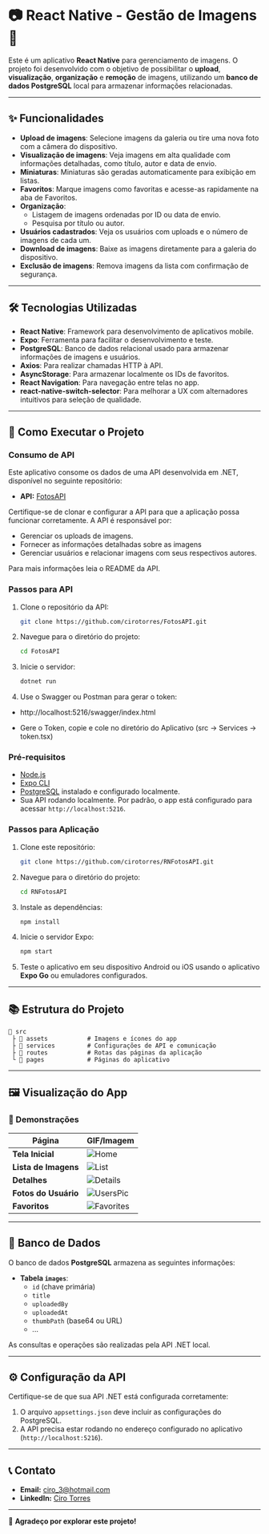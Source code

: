 # 📷 React Native - Gestão de Imagens 📱

Este é um aplicativo **React Native** para gerenciamento de imagens. O projeto foi desenvolvido com o objetivo de possibilitar o **upload**, **visualização**, **organização** e **remoção** de imagens, utilizando um **banco de dados PostgreSQL** local para armazenar informações relacionadas.

---

## ✨ Funcionalidades

- **Upload de imagens**: Selecione imagens da galeria ou tire uma nova foto com a câmera do dispositivo.
- **Visualização de imagens**: Veja imagens em alta qualidade com informações detalhadas, como título, autor e data de envio.
- **Miniaturas**: Miniaturas são geradas automaticamente para exibição em listas.
- **Favoritos**: Marque imagens como favoritas e acesse-as rapidamente na aba de Favoritos.
- **Organização**:
  - Listagem de imagens ordenadas por ID ou data de envio.
  - Pesquisa por título ou autor.
- **Usuários cadastrados**: Veja os usuários com uploads e o número de imagens de cada um.
- **Download de imagens**: Baixe as imagens diretamente para a galeria do dispositivo.
- **Exclusão de imagens**: Remova imagens da lista com confirmação de segurança.

---

## 🛠️ Tecnologias Utilizadas

- **React Native**: Framework para desenvolvimento de aplicativos mobile.
- **Expo**: Ferramenta para facilitar o desenvolvimento e teste.
- **PostgreSQL**: Banco de dados relacional usado para armazenar informações de imagens e usuários.
- **Axios**: Para realizar chamadas HTTP à API.
- **AsyncStorage**: Para armazenar localmente os IDs de favoritos.
- **React Navigation**: Para navegação entre telas no app.
- **react-native-switch-selector**: Para melhorar a UX com alternadores intuitivos para seleção de qualidade.

---

## 🚀 Como Executar o Projeto

### Consumo de API
Este aplicativo consome os dados de uma API desenvolvida em .NET, disponível no seguinte repositório:
- **API:** [FotosAPI](https://github.com/cirotorres/FotosAPI/)

Certifique-se de clonar e configurar a API para que a aplicação possa funcionar corretamente. A API é responsável por:
- Gerenciar os uploads de imagens.
- Fornecer as informações detalhadas sobre as imagens
- Gerenciar usuários e relacionar imagens com seus respectivos autores.

Para mais informações leia o README da API. 

### Passos para API

1. Clone o repositório da API:
   ```bash
   git clone https://github.com/cirotorres/FotosAPI.git
   ```
2. Navegue para o diretório do projeto:
   ```bash
   cd FotosAPI
   ```
3. Inicie o servidor:
   ```bash
   dotnet run
   ```
2. Use o Swagger ou Postman para gerar o token:

 - http://localhost:5216/swagger/index.html

 - Gere o Token, copie e cole no diretório do Aplicativo (src -> Services -> token.tsx) 
  

### Pré-requisitos

- [Node.js](https://nodejs.org/)
- [Expo CLI](https://expo.dev/)
- [PostgreSQL](https://www.postgresql.org/) instalado e configurado localmente.
- Sua API rodando localmente. Por padrão, o app está configurado para acessar `http://localhost:5216`.

### Passos para Aplicação

1. Clone este repositório:
   ```bash
   git clone https://github.com/cirotorres/RNFotosAPI.git
   ```
2. Navegue para o diretório do projeto:
   ```bash
   cd RNFotosAPI
   ```
3. Instale as dependências:
   ```bash
   npm install
   ```
4. Inicie o servidor Expo:
   ```bash
   npm start
   ```
5. Teste o aplicativo em seu dispositivo Android ou iOS usando o aplicativo **Expo Go** ou emuladores configurados.

---

## 📚 Estrutura do Projeto

```
💂 src
 ├ 📂 assets           # Imagens e ícones do app
 ├ 📂 services         # Configurações de API e comunicação
 ├ 📂 routes           # Rotas das páginas da aplicação
 └ 📂 pages            # Páginas do aplicativo
```

---

## 🖼 Visualização do App

### 🔀 Demonstrações

| **Página**             | **GIF/Imagem**                                      |
|------------------------|-----------------------------------------------------|
| **Tela Inicial**       | ![Home](./src/assets/IMG_9660.png)                  |
| **Lista de Imagens**   | ![List](./src/assets/IMG_9661.png)                  |
| **Detalhes**           | ![Details](./src/assets/IMG_9662.png)               |
| **Fotos do Usuário**   | ![UsersPic](./src/assets/IMG_9664.png)              |
| **Favoritos**          | ![Favorites](./src/assets/IMG_9663.gif)             |

---

## 🎲 Banco de Dados

O banco de dados **PostgreSQL** armazena as seguintes informações:

- **Tabela `images`**:
  - `id` (chave primária)
  - `title`
  - `uploadedBy`
  - `uploadedAt`
  - `thumbPath` (base64 ou URL)
  - ...

As consultas e operações são realizadas pela API .NET local.

---

## ⚙️ Configuração da API

Certifique-se de que sua API .NET está configurada corretamente:

1. O arquivo `appsettings.json` deve incluir as configurações do PostgreSQL.
2. A API precisa estar rodando no endereço configurado no aplicativo (`http://localhost:5216`).

---

## 📞 Contato

- **Email:** ciro_3@hotmail.com
- **LinkedIn:** [Ciro Torres](https://github.com/cirotorres/)

---

🚀 **Agradeço por explorar este projeto!**
